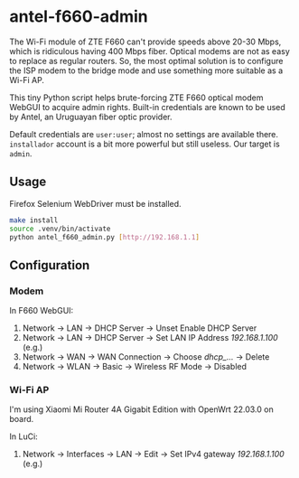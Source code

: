 # antel-f660-admin

The Wi-Fi module of ZTE F660 can't provide speeds above 20-30 Mbps, which is ridiculous having 400 Mbps fiber. Optical modems are not as easy to replace as regular routers. So, the most optimal solution is to configure the ISP modem to the bridge mode and use something more suitable as a Wi-Fi AP.

This tiny Python script helps brute-forcing ZTE F660 optical modem WebGUI to acquire admin rights. Built-in credentials are known to be used by Antel, an Uruguayan fiber optic provider.

Default credentials are `user:user`; almost no settings are available there. `installador` account is a bit more powerful but still useless. Our target is `admin`.

## Usage

Firefox Selenium WebDriver must be installed.

```bash
make install
source .venv/bin/activate
python antel_f660_admin.py [http://192.168.1.1]
```

## Configuration

### Modem

In F660 WebGUI:

1. Network -> LAN -> DHCP Server -> Unset Enable DHCP Server
2. Network -> LAN -> DHCP Server -> Set LAN IP Address *192.168.1.100* (e.g.)
3. Network -> WAN -> WAN Connection -> Choose *dhcp_...* -> Delete
4. Network -> WLAN -> Basic -> Wireless RF Mode -> Disabled

### Wi-Fi AP

I'm using Xiaomi Mi Router 4A Gigabit Edition with OpenWrt 22.03.0 on board.

In LuCi:

1. Network -> Interfaces -> LAN -> Edit -> Set IPv4 gateway *192.168.1.100* (e.g.)
